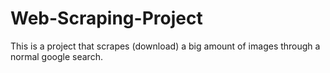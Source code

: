 # Web-Scraping-Project
This is a project that scrapes (download) a big amount of images through a normal google search.

